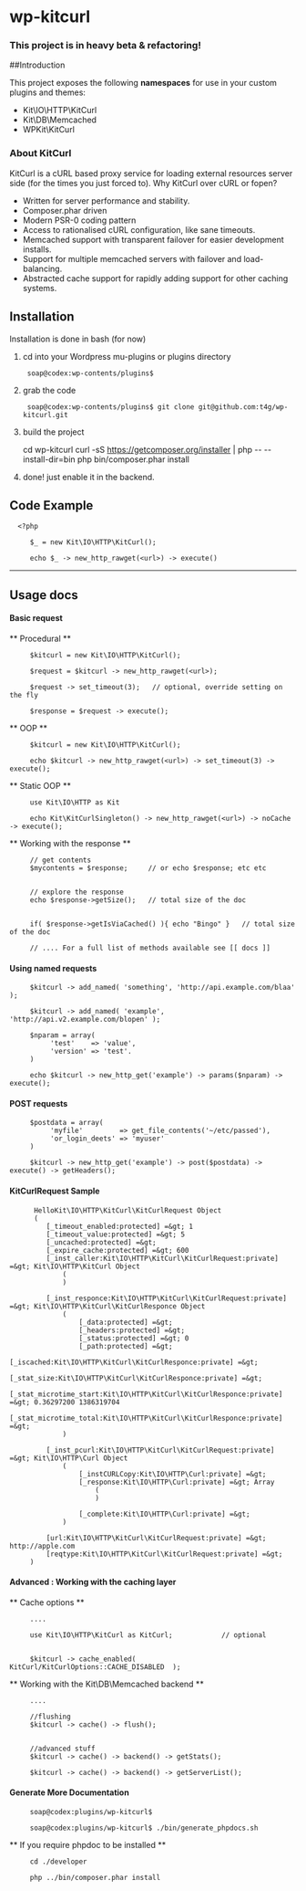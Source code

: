 wp-kitcurl
=============

### This project is in heavy beta & refactoring!

##Introduction

This project exposes the following **namespaces** for use in your custom plugins and themes:
* Kit\IO\HTTP\KitCurl
* Kit\DB\Memcached
* WPKit\KitCurl

### About KitCurl
KitCurl is a cURL based proxy service for loading external resources server side (for the times you just forced to).
Why KitCurl over cURL or fopen?
 * Written for server performance and stability.
 * Composer.phar driven
 * Modern PSR-0 coding pattern
 * Access to rationalised cURL configuration, like sane timeouts.
 * Memcached support with transparent failover for easier development installs.
 * Support for multiple memcached servers with failover and load-balancing.
 * Abstracted cache support for rapidly adding support for other caching systems.   
 
## Installation

Installation is done in bash (for now)

1) cd into your Wordpress mu-plugins or plugins directory

    	soap@codex:wp-contents/plugins$
	
2) grab the code

     	soap@codex:wp-contents/plugins$ git clone git@github.com:t4g/wp-kitcurl.git
	
3) build the project

      cd wp-kitcurl
    	curl -sS https://getcomposer.org/installer | php -- --install-dir=bin
     	php bin/composer.phar install
     	
4) done! just enable it in the backend.


## Code Example

      <?php 
        
         $_ = new Kit\IO\HTTP\KitCurl();
         
         echo $_ -> new_http_rawget(<url>) -> execute()
   
   
 ---    
## Usage docs

#### Basic request

** Procedural **

         
         $kitcurl = new Kit\IO\HTTP\KitCurl();
         
         $request = $kitcurl -> new_http_rawget(<url>);
         
         $request -> set_timeout(3);   // optional, override setting on the fly
         
         $response = $request -> execute();
         
         
** OOP **

         
         $kitcurl = new Kit\IO\HTTP\KitCurl();
         
         echo $kitcurl -> new_http_rawget(<url>) -> set_timeout(3) -> execute();
         
         
** Static OOP **

         
         use Kit\IO\HTTP as Kit
         
         echo Kit\KitCurlSingleton() -> new_http_rawget(<url>) -> noCache -> execute();


** Working with the response **

         
         // get contents
         $mycontents = $response;     // or echo $response; etc etc
         

         // explore the response
         echo $response->getSize();   // total size of the doc
         

         if( $response->getIsViaCached() ){ echo "Bingo" }   // total size of the doc
         
         // .... For a full list of methods available see [[ docs ]]  


#### Using named requests

         
         $kitcurl -> add_named( 'something', 'http://api.example.com/blaa' );
         
         $kitcurl -> add_named( 'example',   'http://api.v2.example.com/blopen' );
         
         $nparam = array(
              'test'    => 'value',
              'version' => 'test'.
         )
         
         echo $kitcurl -> new_http_get('example') -> params($nparam) -> execute();
         
         
#### POST requests

         $postdata = array(
              'myfile'         => get_file_contents('~/etc/passed'),
              'or_login_deets' => 'myuser'
         )
         
         $kitcurl -> new_http_get('example') -> post($postdata) -> execute() -> getHeaders();


#### KitCurlRequest Sample

          HelloKit\IO\HTTP\KitCurl\KitCurlRequest Object
          (
             [_timeout_enabled:protected] =&gt; 1
             [_timeout_value:protected] =&gt; 5
             [_uncached:protected] =&gt; 
             [_expire_cache:protected] =&gt; 600
             [_inst_caller:Kit\IO\HTTP\KitCurl\KitCurlRequest:private] =&gt; Kit\IO\HTTP\KitCurl Object
                 (
                 )
         
             [_inst_responce:Kit\IO\HTTP\KitCurl\KitCurlRequest:private] =&gt; Kit\IO\HTTP\KitCurl\KitCurlResponce Object
                 (
                     [_data:protected] =&gt; 
                     [_headers:protected] =&gt; 
                     [_status:protected] =&gt; 0
                     [_path:protected] =&gt; 
                     [_iscached:Kit\IO\HTTP\KitCurl\KitCurlResponce:private] =&gt; 
                     [_stat_size:Kit\IO\HTTP\KitCurl\KitCurlResponce:private] =&gt; 
                     [_stat_microtime_start:Kit\IO\HTTP\KitCurl\KitCurlResponce:private] =&gt; 0.36297200 1386319704
                     [_stat_microtime_total:Kit\IO\HTTP\KitCurl\KitCurlResponce:private] =&gt; 
                 )

             [_inst_pcurl:Kit\IO\HTTP\KitCurl\KitCurlRequest:private] =&gt; Kit\IO\HTTP\Curl Object
                 (
                     [_instCURLCopy:Kit\IO\HTTP\Curl:private] =&gt; 
                     [_response:Kit\IO\HTTP\Curl:private] =&gt; Array
                         (
                         )

                     [_complete:Kit\IO\HTTP\Curl:private] =&gt; 
                 )

             [url:Kit\IO\HTTP\KitCurl\KitCurlRequest:private] =&gt; http://apple.com
             [reqtype:Kit\IO\HTTP\KitCurl\KitCurlRequest:private] =&gt; 
         )



#### Advanced : Working with the caching layer

** Cache options ** 

         ....
         
         use Kit\IO\HTTP\KitCurl as KitCurl;            // optional
         
         
         $kitcurl -> cache_enabled(  KitCurl/KitCurlOptions::CACHE_DISABLED  );
         
         
         
** Working with the Kit\DB\Memcached backend **
         

         ....
        
         //flushing
         $kitcurl -> cache() -> flush();
         
         
         //advanced stuff 
         $kitcurl -> cache() -> backend() -> getStats(); 
         
         $kitcurl -> cache() -> backend() -> getServerList();
         
         


#### Generate More Documentation



         soap@codex:plugins/wp-kitcurl$ 
         
         soap@codex:plugins/wp-kitcurl$ ./bin/generate_phpdocs.sh
         
         
** If you require phpdoc to be installed **


         cd ./developer
         
         php ../bin/composer.phar install
         
         
